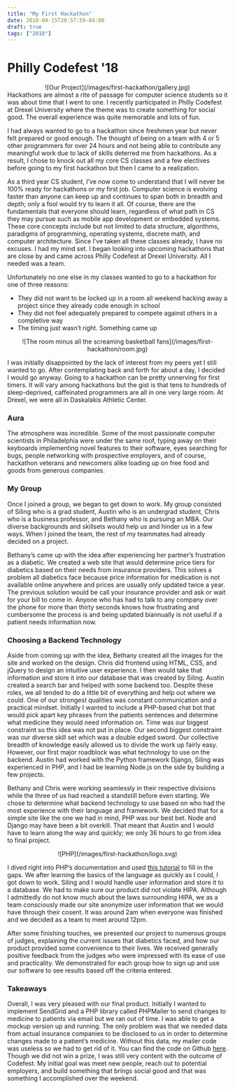 ```yaml
---
title: "My First Hackathon"
date: 2018-04-15T20:57:59-04:00
draft: true
tags: ["2018"]
---
```


# Philly Codefest '18

<center>![Our Project](/images/first-hackathon/gallery.jpg)</center>
Hackathons are almost a rite of passage for computer science students so it was about time that I went to one. I recently participated in Philly Codefest at Drexel University where the theme was to create something for social good. The overall experience was quite memorable and lots of fun.

I had always wanted to go to a hackathon since freshmen year but never felt prepared or good enough. The thought of being on a team with 4 or 5 other programmers for over 24 hours and not being able to contribute any meaningful work due to lack of skills deterred me from hackathons. As a result, I chose to knock out all my core CS classes and a few electives before going to my first hackathon but then I came to a realization.

As a third year CS student, I’ve now come to understand that I will never be 100% ready for hackathons or my first job. Computer science is evolving faster than anyone can keep up and continues to span both in breadth and depth; only a fool would try to learn it all. Of course, there are the fundamentals that everyone should learn, regardless of what path in CS they may pursue such as mobile app development or embedded systems. These core concepts include but not limited to data structure, algorithms, paradigms of programming, operating systems, discrete math, and computer architecture. Since I’ve taken all these classes already, I have no excuses. I had my mind set. I began looking into upcoming hackathons that are close by and came across Philly Codefest at Drexel University. All I needed was a team.

Unfortunately no one else in my classes wanted to go to a hackathon for one of three reasons:

* They did not want to be locked up in a room all weekend hacking away a project since they already code enough in school
* They did not feel adequately prepared to compete against others in a completive way
* The timing just wasn’t right. Something came up

<center>![The room minus all the screaming basketball fans](/images/first-hackathon/room.jpg)</center>

I was initially disappointed by the lack of interest from my peers yet I still wanted to go. After contemplating back and forth for about a day, I decided I would go anyway. Going to a hackathon can be pretty unnerving for first timers. It will vary among hackathons but the gist is that tens to hundreds of sleep-deprived, caffeinated programmers are all in one very large room. At Drexel, we were all in Daskalakis Athletic Center.

### Aura

The atmosphere was incredible. Some of the most passionate computer scientists in Philadelphia were under the same roof, typing away on their keyboards implementing novel features to their software, eyes searching for bugs, people networking with prospective employers, and of course, hackathon veterans and newcomers alike loading up on free food and goods from generous companies.

### My Group

Once I joined a group, we began to get down to work. My group consisted of Siling who is a grad student, Austin who is an undergrad student, Chris who is a business professor, and Bethany who is pursuing an MBA. Our diverse backgrounds and skillsets would help us and hinder us in a few ways. When I joined the team, the rest of my teammates had already decided on a project.

Bethany’s came up with the idea after experiencing her partner’s frustration as a diabetic. We created a web site that would determine price tiers for diabetics based on their needs from insurance providers. This solves a problem all diabetics face because price information for medication is not available online anywhere and prices are usually only updated twice a year. The previous solution would be call your insurance provider and ask or wait for your bill to come in. Anyone who has had to talk to any company over the phone for more than thirty seconds knows how frustrating and cumbersome the process is and being updated biannually is not useful if a patient needs information now.

### Choosing a Backend Technology

Aside from coming up with the idea, Bethany created all the images for the site and worked on the design. Chris did frontend using HTML, CSS, and jQuery to design an intuitive user experience. I then would take that information and store it into our database that was created by Siling. Austin created a search bar and helped with some backend too. Despite these roles, we all tended to do a little bit of everything and help out where we could. One of our strongest qualities was constant communication and a practical mindset. Initially I wanted to include a PHP-based chat bot that would pick apart key phrases from the patients sentences and determine what medicine they would need information on. Time was our biggest constraint so this idea was not put in place. Our second biggest constraint was our diverse skill set which was a double edged sword. Our collective breadth of knowledge easily allowed us to divide the work up fairly easy. However, our first major roadblock was what technology to use on the backend. Austin had worked with the Python framework Django, Siling was experienced in PHP, and I had be learning Node.js on the side by building a few projects.

Bethany and Chris were working seamlessly in their respective divisions while the three of us had reached a standstill before even starting. We chose to determine what backend technology to use based on who had the most experience with their language and framework. We decided that for a simple site like the one we had in mind, PHP was our best bet. Node and Django may have been a bit overkill. That meant that Austin and I would have to learn along the way and quickly; we only 36 hours to go from idea to final project.

<center>![PHP](/images/first-hackathon/logo.svg)</center>

I dived right into PHP’s documentation and used [this tutorial](https://www.tutorialspoint.com/php/index.htm) to fill in the gaps. We after learning the basics of the language as quickly as I could, I got down to work. Siling and I would handle user information and store it to a database. We had to make sure our product did not violate HIPA. Although I admittedly do not know much about the laws surrounding HIPA, we as a team consciously made our site anonymize user information that we would have through their cosent. It was around 2am when everyone was finished and we decided as a team to meet around 12pm.

After some finishing touches, we presented our project to numerous groups of judges, explaining the current issues that diabetics faced, and how our product provided some convenience to their lives. We received generally positive feedback from the judges who were impressed with its ease of use and practicality. We demonstrated for each group how to sign up and use our software to see results based off the criteria entered.

### Takeaways

Overall, I was very pleased with our final product. Initially I wanted to implement SendGrid and a PHP library called PHPMailer to send changes to medicine to patients via email but we ran out of time. I was able to get a mockup version up and running. The only problem was that we needed data from actual insurance companies to be disclosed to us in order to determine changes made to a patient’s medicine. Without this data, my mailer code was useless so we had to get rid of it. You can find the code on Github [here](https://github.com/thewhiterabbit31/diabeticinsuranceguide). Though we did not win a prize, I was still very content with the outcome of Codefest. My initial goal was meet new people, reach out to potential employers, and build something that brings social good and that was something I accomplished over the weekend.
